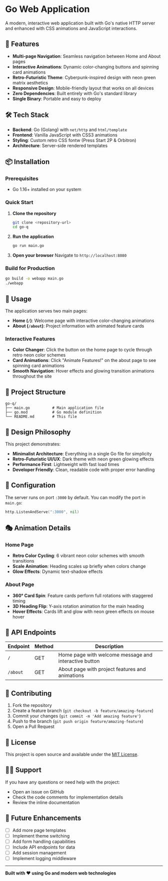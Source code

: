 # Go Web Application

A modern, interactive web application built with Go's native HTTP server and enhanced with CSS animations and JavaScript interactions.

## 🚀 Features

- **Multi-page Navigation**: Seamless navigation between Home and About pages
- **Interactive Animations**: Dynamic color-changing buttons and spinning card animations
- **Retro-Futuristic Theme**: Cyberpunk-inspired design with neon green matrix aesthetics
- **Responsive Design**: Mobile-friendly layout that works on all devices
- **Zero Dependencies**: Built entirely with Go's standard library
- **Single Binary**: Portable and easy to deploy

## 🛠️ Tech Stack

- **Backend**: Go (Golang) with `net/http` and `html/template`
- **Frontend**: Vanilla JavaScript with CSS3 animations
- **Styling**: Custom retro CSS fontw (Press Start 2P & Orbitron)
- **Architecture**: Server-side rendered templates

## 📦 Installation

### Prerequisites

- Go 1.16+ installed on your system

### Quick Start

1. **Clone the repository**
   ```bash
   git clone <repository-url>
   cd go-q
   ```

2. **Run the application**
   ```bash
   go run main.go
   ```

3. **Open your browser**
   Navigate to `http://localhost:8080`

### Build for Production

```bash
go build -o webapp main.go
./webapp
```

## 🎯 Usage

The application serves two main pages:

- **Home (`/`)**: Welcome page with interactive color-changing animations
- **About (`/about`)**: Project information with animated feature cards

### Interactive Features

- **Color Changer**: Click the button on the home page to cycle through retro neon color schemes
- **Card Animations**: Click "Animate Features!" on the about page to see spinning card animations
- **Smooth Navigation**: Hover effects and glowing transition animations throughout the site

## 📁 Project Structure

```
go-q/
├── main.go          # Main application file
├── go.mod           # Go module definition
└── README.md        # This file
```

## 🎨 Design Philosophy

This project demonstrates:

- **Minimalist Architecture**: Everything in a single Go file for simplicity
- **Retro-Futuristic UI/UX**: Dark theme with neon green glowing effects
- **Performance First**: Lightweight with fast load times
- **Developer Friendly**: Clean, readable code with proper error handling

## 🔧 Configuration

The server runs on port `:3000` by default. You can modify the port in `main.go`:

```go
http.ListenAndServe(":3000", nil)
```

## 🎭 Animation Details

### Home Page
- **Retro Color Cycling**: 6 vibrant neon color schemes with smooth transitions
- **Scale Animation**: Heading scales up briefly when colors change
- **Glow Effects**: Dynamic text-shadow effects

### About Page
- **360° Card Spin**: Feature cards perform full rotations with staggered timing
- **3D Heading Flip**: Y-axis rotation animation for the main heading
- **Hover Effects**: Cards lift and glow with neon green effects on mouse hover

## 🚦 API Endpoints

| Endpoint | Method | Description |
|----------|--------|-------------|
| `/` | GET | Home page with welcome message and interactive button |
| `/about` | GET | About page with project features and animations |

## 🤝 Contributing

1. Fork the repository
2. Create a feature branch (`git checkout -b feature/amazing-feature`)
3. Commit your changes (`git commit -m 'Add amazing feature'`)
4. Push to the branch (`git push origin feature/amazing-feature`)
5. Open a Pull Request

## 📝 License

This project is open source and available under the [MIT License](LICENSE).

## 🙋‍♂️ Support

If you have any questions or need help with the project:

- Open an issue on GitHub
- Check the code comments for implementation details
- Review the inline documentation

## 🔮 Future Enhancements

- [ ] Add more page templates
- [ ] Implement theme switching
- [ ] Add form handling capabilities
- [ ] Include API endpoints for data
- [ ] Add session management
- [ ] Implement logging middleware

---

**Built with ❤️ using Go and modern web technologies**